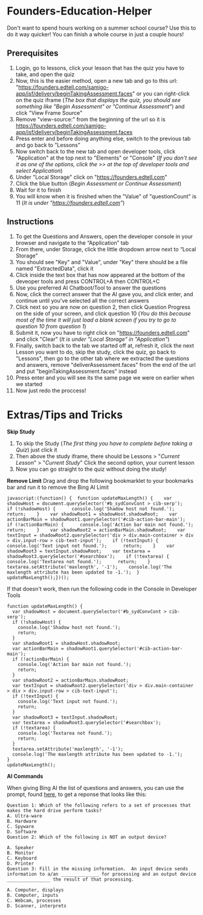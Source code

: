 # Founders-Education-Helper
Don't want to spend hours working on a summer school course? Use this to do it way quicker! You can finish a whole course in just a couple hours!


## **Prerequisites** 
 1. Login, go to lessons, click your lesson that has the quiz you have to take, and open the quiz
 2. Now, this is the easier method, open a new tab and go to this url: "https://founders.edtell.com/samigo-app/jsf/delivery/beginTakingAssessment.faces" or you can right-click on the quiz iframe (_The box that displays the quiz, you should see something like "Begin Assessment" or "Continue Assessment"_) and click "View Frame Source"
 4. Remove "view-source:" from the beginning of the url so it is https://founders.edtell.com/samigo-app/jsf/delivery/beginTakingAssessment.faces
 5. Press enter and before doing anything else, switch to the previous tab and go back to "Lessons"
 6. Now switch back to the new tab and open developer tools, click "Application" at the top next to "Elements" or "Console" (_If you don't see it as one of the options, click the >> at the top of developer tools and select Application_)
 7. Under "Local Storage" click on "https://founders.edtell.com"
 8. Click the blue button (_Begin Assessment or Continue Assessment_)
 9. Wait for it to finish
 10. You will know when it is finished when the "Value" of "questionCount" is 11 (_It is under "https://founders.edtell.com"_)


## **Instructions**

1. To get the Questions and Answers, open the developer console in your browser and navigate to the “Application” tab
2. From there, under Storage, click the little dropdown arrow next to “Local Storage”
3. You should see "Key" and "Value", under "Key" there should be a file named "ExtractedData", click it
4. Click inside the text box that has now appeared at the bottom of the deveoper tools and press CONTROL+A then CONTROL+C
5. Use you preferred AI Chatboot/Tool to answer the questions
6. Now, click the correct answer that the AI gave you, and click enter, and continue until you've selected all the correct answers
7. Click next so you are now on question 2, then click Question Progress on the side of your screen, and click question 10 (_You do this because most of the time it will just load a blank screen if you try to go to question 10 from question 1_)
8. Submit it, now you have to right click on "https://founders.edtell.com" and click "Clear" (_It is under "Local Storage" in "Application"_)
9. Finally, switch back to the tab we started off at, refresh it, click the next Lesson you want to do, skip the study, click the quiz, go back to "Lessons", then go to the other tab where we extracted the questions and answers, remove "deliverAssessment.faces" from the end of the url and put "beginTakingAssessment.faces" instead
10. Press enter and you will see its the same page we were on earlier when we started
11. Now just redo the proccess!


# **Extras/Tips and Tricks**
**Skip Study**
  1. To skip the Study (_The first thing you have to complete before taking a Quiz_) just click it
  2. Then above the study iframe, there should be Lessons  >  "_Current Lesson_"  >  "_Current Study_" Click the second option, your current lesson
  3. Now you can go straight to the quiz without doing the study!

**Remove Limit**
Drag and drop the following bookmarklet to your bookmarks bar and run it to remove the Bing AI Limit
```
javascript:(function() {  function updateMaxLength() {    var shadowHost = document.querySelector('#b_sydConvCont > cib-serp');    if (!shadowHost) {      console.log('Shadow host not found.');      return;    }    var shadowRoot1 = shadowHost.shadowRoot;    var actionBarMain = shadowRoot1.querySelector('#cib-action-bar-main');    if (!actionBarMain) {      console.log('Action bar main not found.');      return;    }    var shadowRoot2 = actionBarMain.shadowRoot;    var textInput = shadowRoot2.querySelector('div > div.main-container > div > div.input-row > cib-text-input');    if (!textInput) {      console.log('Text input not found.');      return;    }    var shadowRoot3 = textInput.shadowRoot;    var textarea = shadowRoot3.querySelector('#searchbox');    if (!textarea) {      console.log('Textarea not found.');      return;    }    textarea.setAttribute('maxlength', '-1');    console.log('The maxlength attribute has been updated to -1.');  }  updateMaxLength();})();
```
If that doesn't work, then run the following code in the Console in Developer Tools
```
function updateMaxLength() {
  var shadowHost = document.querySelector('#b_sydConvCont > cib-serp');
  if (!shadowHost) {
    console.log('Shadow host not found.');
    return;
  }
  var shadowRoot1 = shadowHost.shadowRoot;
  var actionBarMain = shadowRoot1.querySelector('#cib-action-bar-main');
  if (!actionBarMain) {
    console.log('Action bar main not found.');
    return;
  }
  var shadowRoot2 = actionBarMain.shadowRoot;
  var textInput = shadowRoot2.querySelector('div > div.main-container > div > div.input-row > cib-text-input');
  if (!textInput) {
    console.log('Text input not found.');
    return;
  }
  var shadowRoot3 = textInput.shadowRoot;
  var textarea = shadowRoot3.querySelector('#searchbox');
  if (!textarea) {
    console.log('Textarea not found.');
    return;
  }
  textarea.setAttribute('maxlength', '-1');
  console.log('The maxlength attribute has been updated to -1.');
}
updateMaxLength();
```

**AI Commands**
  
  When giving Bing AI the list of questions and answers, you can use the prompt, found [here](https://github.com/HackrTP/Founders-Education-Helper/blob/main/BingAIPrompt), to get a reponse that looks like this:
  ```
  Question 1: Which of the following refers to a set of processes that makes the hard drive perform tasks?
  A. Ultra-ware
  B. Hardware
  C. Spyware
  D. Software
  Question 2: Which of the following is NOT an output device?
  
  A. Speaker
  B. Monitor
  C. Keyboard
  D. Printer
  Question 3: Fill in the missing information.  An input device sends information to a/an ______________ for processing and an output device ________________ the result of that processing.
  
  A. Computer, displays
  B. Computer, inputs
  C. Webcam, processes
  D. Scanner, interprets
  ```
